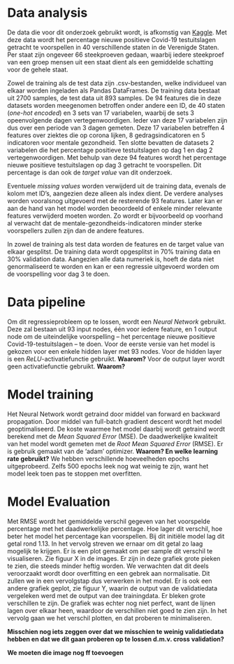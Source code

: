 # Data analysis
De data die voor dit onderzoek gebruikt wordt, is afkomstig van [Kaggle](https://www.kaggle.com/c/ml2021spring-hw1/data). Met deze data wordt het percentage nieuwe positieve Covid-19 testuitslagen getracht te voorspellen in 40 verschillende staten in de Verenigde Staten. Per staat zijn ongeveer 66 steekproeven gedaan, waarbij iedere steekproef van een groep mensen uit een staat dient als een gemiddelde schatting voor de gehele staat.

Zowel de training als de test data zijn .csv-bestanden, welke individueel van elkaar worden ingeladen als Pandas DataFrames. De training data bestaat uit 2700 samples, de test data uit 893 samples. De 94 features die in deze datasets worden meegenomen betroffen onder andere een ID, de 40 staten (*one-hot encoded*) en 3 sets van 17 variabelen, waarbij de sets 3 opeenvolgende dagen vertegenwoordigen. Ieder van deze 17 variabelen zijn dus over een periode van 3 dagen gemeten. Deze 17 variabelen betreffen 4 features over ziektes die op corona lijken, 8 gedragsindicatoren en 5 indicatoren voor mentale gezondheid. Ten slotte bevatten de datasets 2 variabelen die het percentage positieve testuitslagen op dag 1 en dag 2 vertegenwoordigen. Met behulp van deze 94 features wordt het percentage nieuwe positieve testuitslagen op dag 3 getracht te voorspellen. Dit percentage is dan ook de *target value* van dit onderzoek.

Eventuele *missing values* worden verwijderd uit de training data, evenals de kolom met ID’s, aangezien deze alleen als index dient. De verdere analyses worden vooralsnog uitgevoerd met de resterende 93 features. Later kan er aan de hand van het model worden beoordeeld of enkele minder relevante features verwijderd moeten worden. Zo wordt er bijvoorbeeld op voorhand al verwacht dat de mentale-gezondheids-indicatoren minder sterke voorspellers zullen zijn dan de andere features.

In zowel de training als test data worden de features en de target value van elkaar gesplitst. De training data wordt opgesplitst in 70% training data en 30% validation data. Aangezien alle data numeriek is, hoeft de data niet genormaliseerd te worden en kan er een regressie uitgevoerd worden om de voorspelling voor dag 3 te doen.

# Data pipeline
Om dit regressieprobleem op te lossen, wordt een *Neural Network* gebruikt. Deze zal bestaan uit 93 input nodes, één voor iedere feature, en 1 output node om de uiteindelijke voorspelling – het percentage nieuwe positieve Covid-19-testuitslagen –  te doen. Voor de eerste versie van het model is gekozen voor een enkele hidden layer met 93 nodes. Voor de hidden layer is een *ReLU*-activatiefunctie gebruikt. **Waarom?** Voor de output layer wordt geen activatiefunctie gebruikt. **Waarom?**

# Model training
Het Neural Network wordt getraind door middel van forward en backward propagation. Door middel van full-batch gradient descent wordt het model geoptimaliseerd. De koste waarmee het model daarbij wordt getraind wordt berekend met de *Mean Squared Error* (MSE). De daadwerkelijke kwaliteit van het model wordt gemeten met de *Root Mean Squared Error* (RMSE). Er is gebruik gemaakt van de ‘adam’ optimizer. **Waarom? En welke learning rate gebruikt?** We hebben verschillende hoeveelheden epochs uitgeprobeerd. Zelfs 500 epochs leek nog wat weinig te zijn, want het model leek toen pas te stoppen met overfitten.

# Model Evaluation
Met RMSE wordt het gemiddelde verschil gegeven van het voorspelde percentage met het daadwerkelijke percentage. Hoe lager dit verschil, hoe beter het model het percentage kan voorspellen. Bij dit initiële model lag dit getal rond 1.13. In het vervolg streven we ernaar om dit getal zo laag mogelijk te krijgen. Er is een plot gemaakt om per sample dit verschil te visualiseren. Zie figuur X in de images. Er zijn in deze grafiek grote pieken te zien, die steeds minder heftig worden. We verwachten dat dit deels veroorzaakt wordt door overfitting en een gebrek aan normalisatie. Dit zullen we in een vervolgstap dus verwerken in het model. Er is ook een andere grafiek geplot, zie figuur Y, waarin de output van de validatiedata vergeleken werd met de output van dee trainingdata. Er bleken grote verschillen te zijn. De grafiek was echter nog niet perfect, want de lijnen lagen over elkaar heen, waardoor de verschillen niet goed te zien zijn. In het vervolg gaan we het verschil plotten, en dat proberen te minimaliseren.

**Misschien nog iets zeggen over dat we misschien te weinig validatiedata hebben en dat we dit gaan proberen op te lossen d.m.v. cross validation?**

**We moeten die image nog ff toevoegen**

